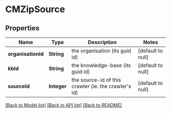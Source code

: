 # CMZipSource
## Properties

| Name | Type | Description | Notes |
|------------ | ------------- | ------------- | -------------|
| **organisationId** | **String** | the organisation (its guid id) | [default to null] |
| **kbId** | **String** | the knowledge-base (its guid id) | [default to null] |
| **sourceId** | **Integer** | the source-id of this crawler (ie. the crawler&#39;s id) | [default to null] |

[[Back to Model list]](../README.md#documentation-for-models) [[Back to API list]](../README.md#documentation-for-api-endpoints) [[Back to README]](../README.md)

